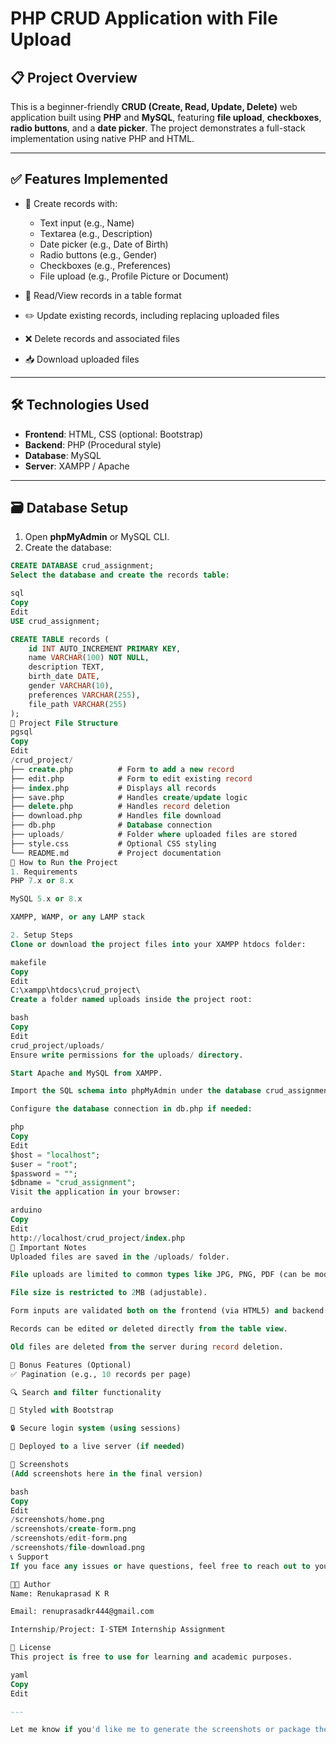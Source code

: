 # PHP CRUD Application with File Upload

## 📋 Project Overview

This is a beginner-friendly **CRUD (Create, Read, Update, Delete)** web application built using **PHP** and **MySQL**, featuring **file upload**, **checkboxes**, **radio buttons**, and a **date picker**. The project demonstrates a full-stack implementation using native PHP and HTML.

---

## ✅ Features Implemented

- 📝 Create records with:
  - Text input (e.g., Name)
  - Textarea (e.g., Description)
  - Date picker (e.g., Date of Birth)
  - Radio buttons (e.g., Gender)
  - Checkboxes (e.g., Preferences)
  - File upload (e.g., Profile Picture or Document)

- 📄 Read/View records in a table format

- ✏️ Update existing records, including replacing uploaded files

- ❌ Delete records and associated files

- 📥 Download uploaded files

---

## 🛠️ Technologies Used

- **Frontend**: HTML, CSS (optional: Bootstrap)
- **Backend**: PHP (Procedural style)
- **Database**: MySQL
- **Server**: XAMPP / Apache

---

## 🗃️ Database Setup

1. Open **phpMyAdmin** or MySQL CLI.
2. Create the database:

```sql
CREATE DATABASE crud_assignment;
Select the database and create the records table:

sql
Copy
Edit
USE crud_assignment;

CREATE TABLE records (
    id INT AUTO_INCREMENT PRIMARY KEY,
    name VARCHAR(100) NOT NULL,
    description TEXT,
    birth_date DATE,
    gender VARCHAR(10),
    preferences VARCHAR(255),
    file_path VARCHAR(255)
);
📁 Project File Structure
pgsql
Copy
Edit
/crud_project/
├── create.php          # Form to add a new record
├── edit.php            # Form to edit existing record
├── index.php           # Displays all records
├── save.php            # Handles create/update logic
├── delete.php          # Handles record deletion
├── download.php        # Handles file download
├── db.php              # Database connection
├── uploads/            # Folder where uploaded files are stored
├── style.css           # Optional CSS styling
└── README.md           # Project documentation
🔧 How to Run the Project
1. Requirements
PHP 7.x or 8.x

MySQL 5.x or 8.x

XAMPP, WAMP, or any LAMP stack

2. Setup Steps
Clone or download the project files into your XAMPP htdocs folder:

makefile
Copy
Edit
C:\xampp\htdocs\crud_project\
Create a folder named uploads inside the project root:

bash
Copy
Edit
crud_project/uploads/
Ensure write permissions for the uploads/ directory.

Start Apache and MySQL from XAMPP.

Import the SQL schema into phpMyAdmin under the database crud_assignment.

Configure the database connection in db.php if needed:

php
Copy
Edit
$host = "localhost";
$user = "root";
$password = "";
$dbname = "crud_assignment";
Visit the application in your browser:

arduino
Copy
Edit
http://localhost/crud_project/index.php
📌 Important Notes
Uploaded files are saved in the /uploads/ folder.

File uploads are limited to common types like JPG, PNG, PDF (can be modified in save.php).

File size is restricted to 2MB (adjustable).

Form inputs are validated both on the frontend (via HTML5) and backend (via PHP).

Records can be edited or deleted directly from the table view.

Old files are deleted from the server during record deletion.

🌟 Bonus Features (Optional)
✅ Pagination (e.g., 10 records per page)

🔍 Search and filter functionality

🎨 Styled with Bootstrap

🔒 Secure login system (using sessions)

🚀 Deployed to a live server (if needed)

📸 Screenshots
(Add screenshots here in the final version)

bash
Copy
Edit
/screenshots/home.png
/screenshots/create-form.png
/screenshots/edit-form.png
/screenshots/file-download.png
📞 Support
If you face any issues or have questions, feel free to reach out to your instructor or project mentor.

👨‍💻 Author
Name: Renukaprasad K R

Email: renuprasadkr444@gmail.com

Internship/Project: I-STEM Internship Assignment

📄 License
This project is free to use for learning and academic purposes.

yaml
Copy
Edit

---

Let me know if you'd like me to generate the screenshots or package the code into a `.zip` file for easier sharing.







